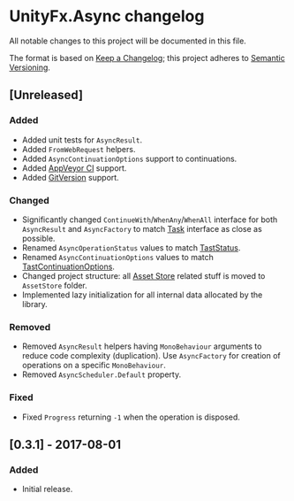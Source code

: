 # UnityFx.Async changelog
All notable changes to this project will be documented in this file.

The format is based on [Keep a Changelog](http://keepachangelog.com/); this project adheres to [Semantic Versioning](http://semver.org/).

## [Unreleased]

### Added
- Added unit tests for `AsyncResult`.
- Added `FromWebRequest` helpers.
- Added `AsyncContinuationOptions` support to continuations.
- Added [AppVeyor CI](https://ci.appveyor.com/project/Arvtesh/unityfx-async) support.
- Added [GitVersion](https://gitversion.readthedocs.io/en/latest/) support.

### Changed
- Significantly changed `ContinueWith`/`WhenAny`/`WhenAll` interface for both `AsyncResult` and `AsyncFactory` to match [Task](https://msdn.microsoft.com/ru-ru/library/system.threading.tasks.task(v=vs.110).aspx) interface as close as possible.
- Renamed `AsyncOperationStatus` values to match [TastStatus](https://msdn.microsoft.com/ru-ru/library/system.threading.tasks.taskstatus(v=vs.110).aspx).
- Renamed `AsyncContinuationOptions` values to match [TastContinuationOptions](https://msdn.microsoft.com/ru-ru/library/system.threading.tasks.taskcontinuationoptions(v=vs.110).aspx).
- Changed project structure: all [Asset Store](https://www.assetstore.unity3d.com/) related stuff is moved to `AssetStore` folder.
- Implemented lazy initialization for all internal data allocated by the library.

### Removed
- Removed `AsyncResult` helpers having `MonoBehaviour` arguments to reduce code complexity (duplication). Use `AsyncFactory` for creation of operations on a specific `MonoBehaviour`.
- Removed `AsyncScheduler.Default` property.

### Fixed
- Fixed `Progress` returning `-1` when the operation is disposed.

## [0.3.1] - 2017-08-01

### Added
- Initial release.

